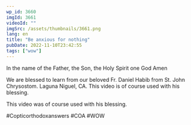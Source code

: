 ```yaml
---
wp_id: 3660
imgId: 3661
videoId: ""
imgSrc: /assets/thumbnails/3661.png
lang: en
title: "Be anxious for nothing"
pubDate: 2022-11-10T23:42:55
tags: ["wow"]
---
```


<!-- page: 6 -->

<p>In the name of the Father, the Son, the Holy Spirit one God Amen </p>
<p>We are blessed to learn from our beloved Fr. Daniel Habib from St. John Chrysostom. Laguna Niguel, CA. This video is of course used with his blessing.</p>
<p>This video was of course used with his blessing. </p>
<p>#Copticorthodoxanswers #COA #WOW</p>
